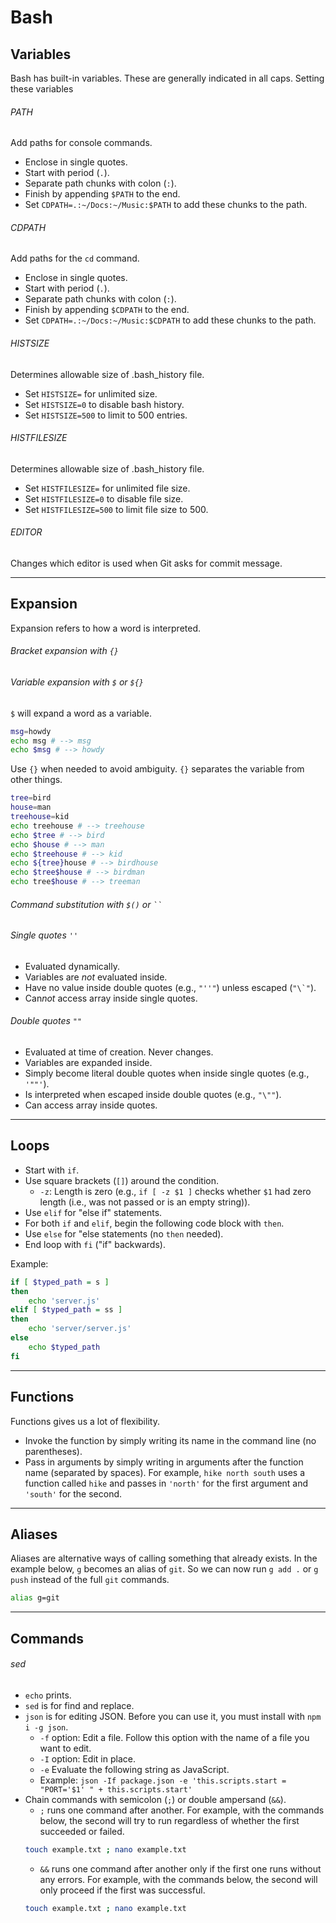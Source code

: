 # Bash

## Variables
Bash has built-in variables. These are generally indicated in all caps. Setting these variables

###### PATH
Add paths for console commands.
- Enclose in single quotes.
- Start with period (```.```).
- Separate path chunks with colon (```:```).
- Finish by appending ```$PATH``` to the end.
- Set ```CDPATH=.:~/Docs:~/Music:$PATH``` to add these chunks to the path.

###### CDPATH
Add paths for the ```cd``` command.
- Enclose in single quotes.
- Start with period (```.```).
- Separate path chunks with colon (```:```).
- Finish by appending ```$CDPATH``` to the end.
- Set ```CDPATH=.:~/Docs:~/Music:$CDPATH``` to add these chunks to the path.

###### HISTSIZE
Determines allowable size of .bash_history file.
- Set ```HISTSIZE=``` for unlimited size.
- Set ```HISTSIZE=0``` to disable bash history.
- Set ```HISTSIZE=500``` to limit to 500 entries.

###### HISTFILESIZE
Determines allowable size of .bash_history file.
- Set ```HISTFILESIZE=``` for unlimited file size.
- Set ```HISTFILESIZE=0``` to disable file size.
- Set ```HISTFILESIZE=500``` to limit file size to 500.

###### EDITOR
Changes which editor is used when Git asks for commit message.

***

## Expansion
Expansion refers to how a word is interpreted.

###### Bracket expansion with ```{}```

###### Variable expansion with ```$``` or ```${}```
```$``` will expand a word as a variable. 
```sh
msg=howdy
echo msg # --> msg
echo $msg # --> howdy
```
Use ```{}``` when needed to avoid ambiguity. ```{}``` separates the variable from other things.
```sh
tree=bird
house=man
treehouse=kid
echo treehouse # --> treehouse
echo $tree # --> bird
echo $house # --> man
echo $treehouse # --> kid
echo ${tree}house # --> birdhouse
echo $tree$house # --> birdman
echo tree$house # --> treeman
```

###### Command substitution with ```$()``` or ``` `` ```


###### Single quotes ```''```
- Evaluated dynamically.
- Variables are *not* evaluated inside.
- Have no value inside double quotes (e.g., ```"''"```) unless escaped (```"\`"```).
- Can*not* access array inside single quotes.

###### Double quotes ```""```
- Evaluated at time of creation. Never changes.
- Variables are expanded inside.
- Simply become literal double quotes when inside single quotes (e.g., ```'""'```).
- Is interpreted when escaped inside double quotes (e.g., ```"\""```).
- Can access array inside quotes.

***

## Loops
- Start with ```if```.
- Use square brackets (```[]```) around the condition.
    - ```-z```: Length is zero (e.g., ```if [ -z $1 ]``` checks whether ```$1``` had zero length (i.e., was not passed or is an empty string)).
- Use ```elif``` for "else if" statements.
- For both ```if``` and ```elif```, begin the following code block with ```then```.
- Use ```else``` for "else statements (no ```then``` needed).
- End loop with ```fi``` ("if" backwards).

Example:
```sh
if [ $typed_path = s ]
then
    echo 'server.js'
elif [ $typed_path = ss ]
then
    echo 'server/server.js'
else
    echo $typed_path
fi
```

***

## Functions
Functions gives us a lot of flexibility.
- Invoke the function by simply writing its name in the command line (no parentheses).
- Pass in arguments by simply writing in arguments after the function name (separated by spaces). For example, ```hike north south``` uses a function called ```hike``` and passes in ```'north'``` for the first argument and ```'south'``` for the second.

***

## Aliases
Aliases are alternative ways of calling something that already exists. In the example below, ```g``` becomes an alias of ```git```. So we can now run ```g add .``` or ```g push``` instead of the full ```git``` commands.

```sh
alias g=git
```

***

## Commands

###### sed
- ```echo``` prints.
- ```sed``` is for find and replace.
- ```json``` is for editing JSON. Before you can use it, you must install with ```npm i -g json```.
    - ```-f``` option: Edit a file. Follow this option with the name of a file you want to edit.
    - ```-I``` option: Edit in place.
    - ```-e``` Evaluate the following string as JavaScript.
    - Example: ```json -If package.json -e 'this.scripts.start = "PORT='$1' " + this.scripts.start'```
- Chain commands with semicolon (```;```) or double ampersand (```&&```).
    - ```;``` runs one command after another. For example, with the commands below, the second will try to run regardless of whether the first succeeded or failed.
    ```sh
    touch example.txt ; nano example.txt
    ```
    - ```&&``` runs one command after another only if the first one runs without any errors. For example, with the commands below, the second will only proceed if the first was successful.
    ```sh
    touch example.txt ; nano example.txt
    ```